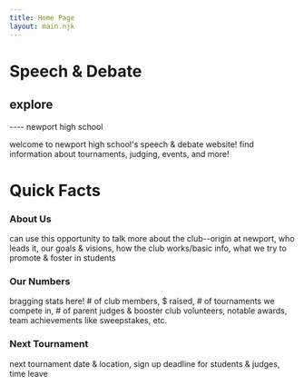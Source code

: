 ```yaml
---
title: Home Page
layout: main.njk
---
```


<!-- Main page first section -->
# Speech & Debate

## explore

---- newport high school

welcome to newport high school's speech & debate website! find information about tournaments, judging, events, and more!

<!-- Main page second section, w/ background color change -->
# Quick Facts

### About Us

can use this opportunity to talk more about  the club--origin at newport, who leads it, our goals & visions, how the club works/basic info, what we try to promote & foster in students

### Our Numbers

bragging stats here! # of club members, $ raised, # of tournaments we compete in, # of parent judges & booster club volunteers, notable awards, team achievements like sweepstakes, etc.

### Next Tournament

next tournament date & location, sign up deadline for students & judges, time leave